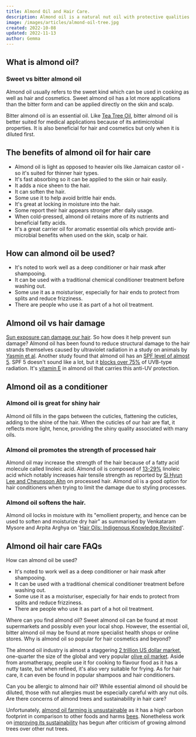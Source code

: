 ```yaml
---
title: Almond Oil and Hair Care.
description: Almond oil is a natural nut oil with protective qualities for the hair and skin.
image: /images/articles/almond-oil-tree.jpg
created: 2022-10-08
updated: 2022-11-13
author: Gemma
---
```


## What is almond oil?

### Sweet vs bitter almond oil

Almond oil usually refers to the sweet kind which can be used in cooking as well as hair and cosmetics. Sweet almond oil has a lot more applications than the bitter form and can be applied directly on the skin and scalp.

Bitter almond oil is an essential oil. Like [Tea Tree Oil](/guides/tea-tree-oil-hair-care), bitter almond oil is better suited for medical applications because of its antimicrobial properties. It is also beneficial for hair and cosmetics but only when it is diluted first.

## The benefits of almond oil for hair care

- Almond oil is light as opposed to heavier oils like Jamaican castor oil - so it's suited for thinner hair types.
- It's fast absorbing so it can be applied to the skin or hair easily.
- It adds a nice sheen to the hair.
- It can soften the hair.
- Some use it to help avoid brittle hair ends.
- It's great at locking in moisture into the hair.
- Some report their hair appears stronger after daily usage.
- When cold-pressed, almond oil retains more of its nutrients and beneficial fatty acids.
- It's a great carrier oil for aromatic essential oils which provide anti-microbial benefits when used on the skin, scalp or hair.

## How can almond oil be used?

- It's noted to work well as a deep conditioner or hair mask after shampooing.
- It can be used with a traditional chemical conditioner treatment before washing out.
- Some use it as a moisturiser, especially for hair ends to protect from splits and reduce frizziness.
- There are people who use it as part of a hot oil treatment.

## Almond oil vs hair damage

[Sun exposure can damage our hair](/guides/hair-damage/#hair-and-uv-damage). So how does it help prevent sun damage? Almond oil has been found to reduce structural damage to the hair strands themselves caused by ultraviolet radiation in a study on animals by [Yasmin et al](https://pubmed.ncbi.nlm.nih.gov/17348990/). Another study found that almond oil has an [SPF level of almost 5](https://www.ncbi.nlm.nih.gov/pmc/articles/PMC3140123/). SPF 5 doesn't sound like a lot, but it [blocks over 75%](https://drbaileyskincare.com/blogs/blog/how-high-of-an-spf-does-your-sunscreen-need-to-have) of UVB-type radiation. It's [vitamin E](https://pubmed.ncbi.nlm.nih.gov/11139138) in almond oil that carries this anti-UV protection.

## Almond oil as a conditioner

### Almond oil is great for shiny hair

Almond oil fills in the gaps between the cuticles, flattening the cuticles, adding to the shine of the hair. When the cuticles of our hair are flat, it reflects more light, hence, providing the shiny quality associated with many oils.

### Almond oil promotes the strength of processed hair

Almond oil may increase the strength of the hair because of a fatty acid molecule called linoleic acid. Almond oil is composed of [13-29%](https://www.ncbi.nlm.nih.gov/pmc/articles/PMC7520497) linoleic acid which notably increases hair tensile strength as reported by [Si Hyun Lee and Cheunsoon Ahn](https://fashionandtextiles.springeropen.com/articles/10.1186/s40691-021-00282-5) on processed hair. Almond oil is a good option for hair conditioners when trying to limit the damage due to styling processes.

### Almond oil softens the hair.

Almond oil locks in moisture with its "emollient property, and hence can be used to soften and moisturize dry hair" as summarised by Venkataram Mysore and Arpita Arghya on '[Hair Oils: Indigenous Knowledge Revisited](https://www.ncbi.nlm.nih.gov/pmc/articles/PMC9231528/
)'.

## Almond oil hair care FAQs

<div itemscope itemtype="https://schema.org/FAQPage">


<faq>
    <faq-question>
       How can almond oil be used?
    </faq-question>
    <faq-answer>
        <ul>
            <li>It's noted to work well as a deep conditioner or hair mask after shampooing.</li>
            <li>It can be used with a traditional chemical conditioner treatment before washing out.</li>
            <li>Some use it as a moisturiser, especially for hair ends to protect from splits and reduce frizziness.</li>
            <li>There are people who use it as part of a hot oil treatment.</li>
        </ul>
    </faq-answer>
</faq>

<faq>
    <faq-question>
        Where can you find almond oil?
    </faq-question>
    <faq-answer>
        Sweet almond oil can be found at most supermarkets and possibly even your local shop. However, the essential oil, bitter almond oil may be found at more specialist health shops or online stores.
    </faq-answer>
</faq>

<faq>
    <faq-question>
        Why is almond oil so popular for hair cosmetics and beyond?
    </faq-question>
    <faq-answer>
        <p>The almond oil industry is almost a staggering <a href="https://www.marketdataforecast.com/market-reports/almond-oil-market" rel="nofollow noopener noreferrer" target="_blank" data-v-cc1e7618="">2 trillion US dollar market</a>, one-quarter the size of the global and very popular <a href="https://www.marketdataforecast.com/market-reports/olive-oil-market" rel="nofollow noopener noreferrer" target="_blank" data-v-cc1e7618="">olive oil market</a>. Aside from aromatherapy, people use it for cooking to flavour food as it has a nutty taste, but when refined, it's also very suitable for frying. As for hair care, it can even be found in popular shampoos and hair conditioners.</p>
    </faq-answer>
</faq>

<faq>
    <faq-question>
        Can you be allergic to almond hair oil?
    </faq-question>
    <faq-answer>
        While essential almond oil should be diluted, those with nut allergies must be especially careful with any nut oils.
    </faq-answer>
</faq>

<faq>
    <faq-question>
        Are there concerns of almond trees and sustainability in hair care?
    </faq-question>
    <faq-answer>
        <p>Unfortunately, <a href="https://www.healabel.com/almond-oil-side-effects" rel="nofollow noopener noreferrer" target="_blank">almond oil farming is unsustainable</a> as it has a high carbon footprint in comparison to other foods and harms <a  href="https://www.theguardian.com/environment/2020/jan/28/what-plant-milk-should-i-drink-almond-killing-bees-aoe" rel="nofollow noopener noreferrer" target="_blank">bees</a>. Nonetheless work on <a href="https://citizensustainable.com/almonds-environment/" rel="nofollow noopener noreferrer" target="_blank">improving its sustainability</a> has begun after criticism of growing almond trees over other nut trees.</p>
    </faq-answer>
</faq>

</div>